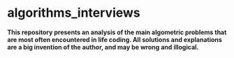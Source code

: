 # algorithms_interviews

**This repository presents an analysis of the main algometric problems that are most often encountered in life coding.
All solutions and explanations are a big invention of the author, and may be wrong and illogical.**
